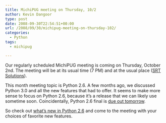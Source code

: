 ```yaml
---
title: MichiPUG meeting on Thursday, 10/2
author: Kevin Dangoor
type: post
date: 2008-09-30T22:54:51+00:00
url: /2008/09/30/michipug-meeting-on-thursday-102/
categories:
  - Python
tags:
  - michipug

---
```

Our regularly scheduled MichiPUG meeting is coming on Thursday, October 2nd. The meeting will be at its usual time (7 PM) and at the usual place ([SRT Solutions][1]).

This month meeting topic is Python 2.6. A few months ago, we discussed Python 3.0 and all the new features that had to offer. It seems to make more sense to focus on Python 2.6, because it&#8217;s a release that we can likely use sometime soon. Coincidentally, Python 2.6 final is [due out tomorrow][2].

So check out [what&#8217;s new in Python 2.6][3] and come to the meeting with your choices of favorite new features.

 [1]: http://groups.google.com/group/michipug/web/SRT%20Solutions
 [2]: http://www.python.org/dev/peps/pep-0361/
 [3]: http://docs.python.org/dev/whatsnew/2.6.html